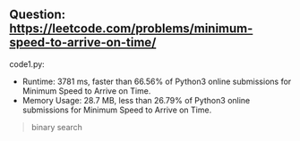 ## Question: https://leetcode.com/problems/minimum-speed-to-arrive-on-time/

code1.py:
* Runtime: 3781 ms, faster than 66.56% of Python3 online submissions for Minimum Speed to Arrive on Time.
* Memory Usage: 28.7 MB, less than 26.79% of Python3 online submissions for Minimum Speed to Arrive on Time.
> binary search